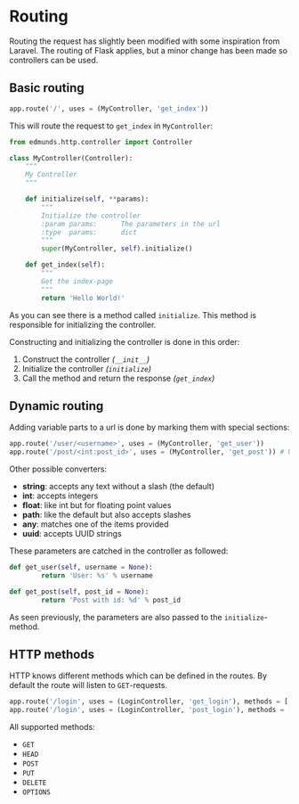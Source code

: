 
# Routing

Routing the request has slightly been modified with some inspiration from Laravel. The routing of Flask applies, but a minor change has been made so controllers can be used.


## Basic routing

```python
app.route('/', uses = (MyController, 'get_index'))
```
This will route the request to `get_index` in `MyController`:
```python
from edmunds.http.controller import Controller

class MyController(Controller):
    """
    My Controller
    """

    def initialize(self, **params):
        """
        Initialize the controller
        :param params:      The parameters in the url
        :type  params:      dict
        """
        super(MyController, self).initialize()

    def get_index(self):
        """
        Get the index-page
        """
        return 'Hello World!'

```
As you can see there is a method called `initialize`. This method is responsible for initializing the controller.

Constructing and initializing the controller is done in this order:

1. Construct the controller *(`__init__`)*
2. Initialize the controller *(`initialize`)*
3. Call the method and return the response *(`get_index`)*


## Dynamic routing

Adding variable parts to a url is done by marking them with special sections:
```python
app.route('/user/<username>', uses = (MyController, 'get_user'))
app.route('/post/<int:post_id>', uses = (MyController, 'get_post')) # Using converters
```
Other possible converters:

- **string**: accepts any text without a slash (the default)
- **int**: accepts integers
- **float**: like int but for floating point values
- **path**: like the default but also accepts slashes
- **any**: matches one of the items provided
- **uuid**: accepts UUID strings

These parameters are catched in the controller as followed:
```python
def get_user(self, username = None):
        return 'User: %s' % username

def get_post(self, post_id = None):
        return 'Post with id: %d' % post_id
```

As seen previously, the parameters are also passed to the `initialize`-method.


## HTTP methods

HTTP knows different methods which can be defined in the routes. By default the route will listen to `GET`-requests.
```python
app.route('/login', uses = (LoginController, 'get_login'), methods = ['GET'])
app.route('/login', uses = (LoginController, 'post_login'), methods = ['POST'])
```
All supported methods:

- `GET`
- `HEAD`
- `POST`
- `PUT`
- `DELETE`
- `OPTIONS`
